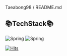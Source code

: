 Taeabong98 / README.md


## 📚TechStack📚
<img alt="Spring" src ="https://img.shields.io/badge/Spring-FFFFFF.svg?&style=for-the-badge&logo=Spring&logoColor=White"/> <img alt="Spring" src ="https://img.shields.io/badge/Spring Boot-FFFFFF.svg?&style=for-the-badge&logo=Spring Boot&logoColor=White"/>



[![Hits](https://hits.seeyoufarm.com/api/count/incr/badge.svg?url=https%3A%2F%2Fgithub.com%2Fgjbae1212%2Fhit-counter)](https://hits.seeyoufarm.com)                    
<!--
백준 잔디 이미지로 보여주기
  <img src="http://mazandi.herokuapp.com/api?handle=thk98k&theme=warm"/>
-->


<!--
**taebong98/taebong98** is a ✨ _special_ ✨ repository because its `README.md` (this file) appears on your GitHub profile.

Here are some ideas to get you started:

- 🔭 I’m currently working on ...
- 🌱 I’m currently learning ...
- 👯 I’m looking to collaborate on ...
- 🤔 I’m looking for help with ...
- 💬 Ask me about ...
- 📫 How to reach me: ...
- 😄 Pronouns: ...
- ⚡ Fun fact: ...
-->
